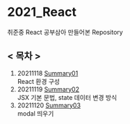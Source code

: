 # 2021_React
취준중 React 공부삼아 만들어본 Repository    

## < 목차 >
1. 20211118 [Summary01](https://github.com/Moveuk/2021_React/blob/main/SummaryMD/Summary01.md)    
    React 환경 구성   
2. 20211119 [Summary02](https://github.com/Moveuk/2021_React/blob/main/SummaryMD/Summary02.md)     
    JSX 기본 문법, state 데이터 변경 방식
3. 20211120 [Summary03](https://github.com/Moveuk/2021_React/blob/main/SummaryMD/Summary03.md)     
    modal 띄우기